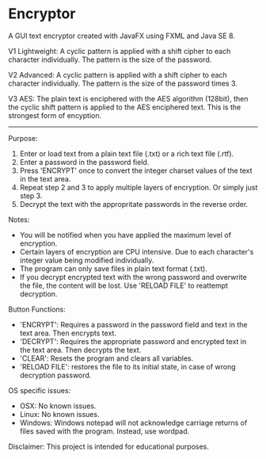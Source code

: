 # Encryptor

A GUI text encryptor created with JavaFX using FXML and Java SE 8.

V1 Lightweight: A cyclic pattern is applied with a shift cipher to each character individually. The pattern is the size of the password.

V2 Advanced: A cyclic pattern is applied with a shift cipher to each character individually. The pattern is the size of the password times 3.

V3 AES: The plain text is enciphered with the AES algorithm (128bit), then the cyclic shift pattern is applied to the AES enciphered text. This is the strongest form of encyption.

---------------------------------------------------------------------

Purpose: 

1. Enter or load text from a plain text file (.txt) or a rich text file (.rtf).
2. Enter a password in the password field.
3. Press 'ENCRYPT' once to convert the integer charset values of the text in the text area.
4. Repeat step 2 and 3 to apply multiple layers of encryption. Or simply just step 3.
5. Decrypt the text with the appropritate passwords in the reverse order.

Notes:

- You will be notified when you have applied the maximum level of encryption.
- Certain layers of encryption are CPU intensive. Due to each character's integer value being modified individually.
- The program can only save files in plain text format (.txt).
- If you decrypt encrypted text with the wrong password and overwrite the file, the content will be lost. Use 'RELOAD FILE' to reattempt decryption.

Button Functions:

- 'ENCRYPT': Requires a password in the password field and text in the text area. Then encrypts text.
- 'DECRYPT': Requires the appropriate password and encrypted text in the text area. Then decrypts the text.
- 'CLEAR': Resets the program and clears all variables.
- 'RELOAD FILE': restores the file to its initial state, in case of wrong decryption password.

OS specific issues:

- OSX: No known issues.
- Linux: No known issues.
- Windows: Windows notepad will not acknowledge carriage returns of files saved with the program. Instead, use wordpad.

Disclaimer: This project is intended for educational purposes.
